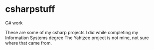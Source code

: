 csharpstuff
===========

C# work

These are some of my csharp projects I did while completing my Information Systems degree
The Yahtzee project is not mine, not sure where that came from. 
